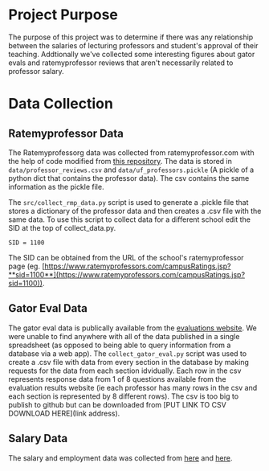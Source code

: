 # Project Purpose
The purpose of this project was to determine if there was any relationship between the salaries of lecturing professors and student's approval of their teaching. Addtionally we've collected some interesting figures about gator evals and ratemyprofessor reviews that aren't necessarily related to professor salary.

# Data Collection
## Ratemyprofessor Data
The Ratemyprofessorg data was collected from ratemyprofessor.com with the help of code modified from [this repository](https://github.com/tisuela/ratemyprof-api). The data is stored in `data/professor_reviews.csv` and `data/uf_professors.pickle` (A pickle of a python dict that contains the professor data). The csv contains the same information as the pickle file.

The `src/collect_rmp_data.py` script is used to generate a .pickle file that stores a dictionary of the professor data and then creates a .csv file with the same data. To use this script to collect data for a different school edit the SID at the top of collect_data.py.

`SID = 1100`

The SID can be obtained from the URL of the school's ratemyprofessor page (eg. [https://www.ratemyprofessors.com/campusRatings.jsp?**sid=1100**](https://www.ratemyprofessors.com/campusRatings.jsp?sid=1100)).

## Gator Eval Data
The gator eval data is publically available from the [evaluations website](https://evaluations.ufl.edu/results/). We were unable to find anywhere with all of the data published in a single spreadsheet (as opposed to being able to query information from a database via a web app). The `collect_gator_eval.py` script was used to create a .csv file with data from every section in the database by making requests for the data from each section idvidually. Each row in the csv represents response data from 1 of 8 questions available from the evaluation results website (ie each professor has many rows in the csv and each section is represented by 8 different rows). The csv is too big to publish to github but can be downloaded from [PUT LINK TO CSV DOWNLOAD HERE](link address).

## Salary Data
The salary and employment data was collected from [here](https://prod.flbog.net:4445/pls/apex/f?p=140:1) and [here](https://www.floridahasarighttoknow.myflorida.com/search_state_payroll).
